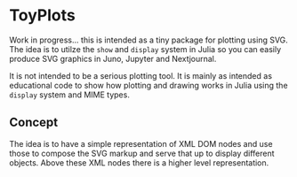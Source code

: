 # ToyPlots
Work in progress... this is intended as a tiny package for plotting using SVG. The idea is to utilze the `show` and `display` system in Julia so you can easily produce SVG graphics in Juno, Jupyter and Nextjournal.

It is not intended to be a serious plotting tool. It is mainly as intended as educational code to show how plotting and drawing works in Julia using the `display` system and MIME types.

## Concept
The idea is to have a simple representation of XML DOM nodes and use those to compose the SVG markup and serve that up to display different objects. Above these XML nodes there is a higher level representation.